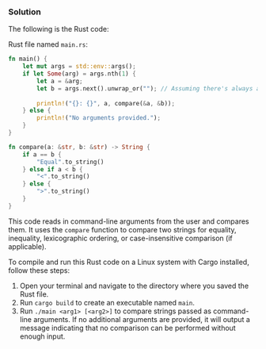 ### Solution
The following is the Rust code:

Rust file named `main.rs`:

```rust
fn main() {
    let mut args = std::env::args();
    if let Some(arg) = args.nth(1) {
        let a = &arg;
        let b = args.next().unwrap_or(""); // Assuming there's always an argument after the first one
        
        println!("{}: {}", a, compare(&a, &b));
    } else {
        println!("No arguments provided.");
    }
}

fn compare(a: &str, b: &str) -> String {
    if a == b {
        "Equal".to_string()
    } else if a < b {
        "<".to_string()
    } else {
        ">".to_string()
    }
}
```

This code reads in command-line arguments from the user and compares them. It uses the `compare` function to compare two strings for equality, inequality, lexicographic ordering, or case-insensitive comparison (if applicable).

To compile and run this Rust code on a Linux system with Cargo installed, follow these steps:

1. Open your terminal and navigate to the directory where you saved the Rust file.
2. Run `cargo build` to create an executable named `main`.
3. Run `./main <arg1> [<arg2>]` to compare strings passed as command-line arguments. If no additional arguments are provided, it will output a message indicating that no comparison can be performed without enough input.
